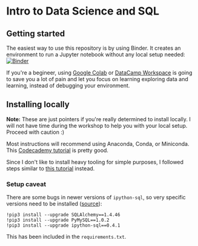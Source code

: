 # Intro to Data Science and SQL

## Getting started

The easiest way to use this repository is by using Binder. It creates an environment to run a 
Jupyter notebook without any local setup needed: [![Binder](https://mybinder.org/badge_logo.svg)](https://mybinder.org/v2/gh/trueskawka/data-science-and-sql/HEAD)

If you're a begineer, using [Google Colab](https://colab.research.google.com/) or 
[DataCamp Workspace](https://www.datacamp.com/workspace) is going to save you a lot of pain and let you 
focus on learning exploring data and learning, instead of debugging your environment.

## Installing locally

**Note:** These are just pointers if you're really determined to install locally. I will not have time 
during the workshop to help you with your local setup. Proceed with caution :)

Most instructions will recommend using Anaconda, Conda, or Miniconda. This [Codecademy tutorial](https://www.codecademy.com/article/setting-up-jupyter-notebook) is pretty good.

Since I don't like to install heavy tooling for simple purposes, I followed steps similar to [this tutorial](https://anshbadaya.medium.com/install-jupyter-notebook-without-anaconda-and-have-an-icon-to-run-it-in-your-desired-directory-3e0130ade7a6) instead.

### Setup caveat

There are some bugs in newer versions of `ipython-sql`, 
so very specific versions need to be installed ([source](https://github.com/catherinedevlin/ipython-sql/issues/227)):
```
!pip3 install --upgrade SQLAlchemy==1.4.46
!pip3 install --upgrade PyMySQL==1.0.2
!pip3 install --upgrade ipython-sql==0.4.1
```

This has been included in the `requirements.txt`.